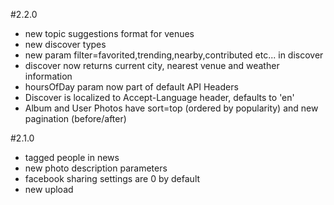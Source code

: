 #2.2.0
- new topic suggestions format for venues
- new discover types
- new param filter=favorited,trending,nearby,contributed etc... in discover
- discover now returns current city, nearest venue and weather information
- hoursOfDay param now part of default API Headers
- Discover is localized to Accept-Language header, defaults to 'en'
- Album and User Photos have sort=top (ordered by popularity) and new pagination (before/after)


#2.1.0

 - tagged people in news
 - new photo description parameters
 - facebook sharing settings are 0 by default
 - new upload